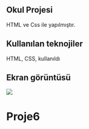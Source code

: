 

<h2>Okul Projesi</h2>

HTML ve Css ile  yapılmıştır.

<h2>Kullanılan teknojiler</h2>

HTML, CSS, kullanıldı

<h2>Ekran görüntüsü</h2>

![](aaa.gif)
# Proje6
